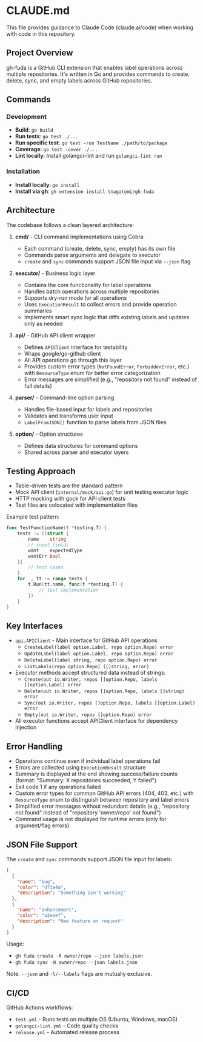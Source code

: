 # CLAUDE.md

This file provides guidance to Claude Code (claude.ai/code) when working with code in this repository.

## Project Overview

gh-fuda is a GitHub CLI extension that enables label operations across multiple repositories. It's written in Go and provides commands to create, delete, sync, and empty labels across GitHub repositories.

## Commands

### Development
- **Build**: `go build`
- **Run tests**: `go test ./...`
- **Run specific test**: `go test -run TestName ./path/to/package`
- **Coverage**: `go test -cover ./...`
- **Lint locally**: Install golangci-lint and run `golangci-lint run`

### Installation
- **Install locally**: `go install`
- **Install via gh**: `gh extension install tnagatomi/gh-fuda`

## Architecture

The codebase follows a clean layered architecture:

1. **cmd/** - CLI command implementations using Cobra
   - Each command (create, delete, sync, empty) has its own file
   - Commands parse arguments and delegate to executor
   - `create` and `sync` commands support JSON file input via `--json` flag

2. **executor/** - Business logic layer
   - Contains the core functionality for label operations
   - Handles batch operations across multiple repositories
   - Supports dry-run mode for all operations
   - Uses `ExecutionResult` to collect errors and provide operation summaries
   - Implements smart sync logic that diffs existing labels and updates only as needed

3. **api/** - GitHub API client wrapper
   - Defines `APIClient` interface for testability
   - Wraps google/go-github client
   - All API operations go through this layer
   - Provides custom error types (`NotFoundError`, `ForbiddenError`, etc.) with `ResourceType` enum for better error categorization
   - Error messages are simplified (e.g., "repository not found" instead of full details)

4. **parser/** - Command-line option parsing
   - Handles file-based input for labels and repositories
   - Validates and transforms user input
   - `LabelFromJSON()` function to parse labels from JSON files

5. **option/** - Option structures
   - Defines data structures for command options
   - Shared across parser and executor layers

## Testing Approach

- Table-driven tests are the standard pattern
- Mock API client (`internal/mock/api.go`) for unit testing executor logic
- HTTP mocking with gock for API client tests
- Test files are colocated with implementation files

Example test pattern:
```go
func TestFunctionName(t *testing.T) {
    tests := []struct {
        name    string
        // input fields
        want    expectedType
        wantErr bool
    }{
        // test cases
    }
    for _, tt := range tests {
        t.Run(tt.name, func(t *testing.T) {
            // test implementation
        })
    }
}
```

## Key Interfaces

- `api.APIClient` - Main interface for GitHub API operations
  - `CreateLabel(label option.Label, repo option.Repo) error`
  - `UpdateLabel(label option.Label, repo option.Repo) error`
  - `DeleteLabel(label string, repo option.Repo) error`
  - `ListLabels(repo option.Repo) ([]string, error)`
- Executor methods accept structured data instead of strings:
  - `Create(out io.Writer, repos []option.Repo, labels []option.Label) error`
  - `Delete(out io.Writer, repos []option.Repo, labels []string) error`
  - `Sync(out io.Writer, repos []option.Repo, labels []option.Label) error`
  - `Empty(out io.Writer, repos []option.Repo) error`
- All executor functions accept APIClient interface for dependency injection

## Error Handling

- Operations continue even if individual label operations fail
- Errors are collected using `ExecutionResult` structure
- Summary is displayed at the end showing success/failure counts (format: "Summary: X repositories succeeded, Y failed")
- Exit code 1 if any operations failed
- Custom error types for common GitHub API errors (404, 403, etc.) with `ResourceType` enum to distinguish between repository and label errors
- Simplified error messages without redundant details (e.g., "repository not found" instead of "repository 'owner/repo' not found")
- Command usage is not displayed for runtime errors (only for argument/flag errors)

## JSON File Support

The `create` and `sync` commands support JSON file input for labels:

```json
[
  {
    "name": "bug",
    "color": "d73a4a",
    "description": "Something isn't working"
  },
  {
    "name": "enhancement",
    "color": "a2eeef",
    "description": "New feature or request"
  }
]
```

Usage:
- `gh fuda create -R owner/repo --json labels.json`
- `gh fuda sync -R owner/repo --json labels.json`

Note: `--json` and `-l/--labels` flags are mutually exclusive.

## CI/CD

GitHub Actions workflows:
- `test.yml` - Runs tests on multiple OS (Ubuntu, Windows, macOS)
- `golangci-lint.yml` - Code quality checks
- `release.yml` - Automated release process
